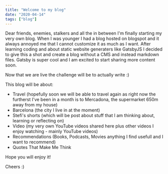 ```yaml
---
title: "Welcome to my blog"
date: "2020-04-14"
tags: ["blog"]
---
```


Dear friends, enemies, stalkers and all the in between I'm finally starting my very own blog. When I was younger I had a blog hosted on blogspot and it always annoyed me that I cannot customize it as much as I want. After learning coding and about static website generaters like GatsbyJS I decided to give this a shot and create a blog without a CMS and instead markdown files. Gatsby is super cool and I am excited to start sharing more content soon.

Now that we are live the challenge will be to actually write :)

This blog will be about:

- Travel (hopefully soon we will be able to travel again as right now the furtherst I've been in a month is to Mercadona, the supermarket 650m away from my house)
- Barcelona (the city I live in at the moment)
- Stefi's shorts (which will be post about stuff that I am thinking about, learning or reflecting on)
- Video (my very own YouTube videos shared here plus other videos I enjoy watching - mainly YouTube videos)
- Recommendations (Books, Podcasts, Movies anything I find usefull and I want to recommend)
- Quotes That Make Me Think

Hope you will enjoy it!

Cheers :)
